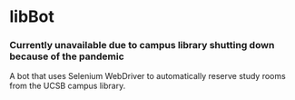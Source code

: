 # libBot

### Currently unavailable due to campus library shutting down because of the pandemic

A bot that uses Selenium WebDriver to automatically reserve study rooms from the UCSB campus library.
